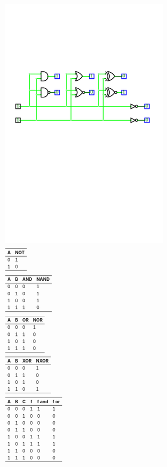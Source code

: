 ![and_gates](./obvod.png)

 A|NOT
 -|-
 0|1
 1|0

 A|B|AND|NAND
 -|-|---|----
 0|0|0|1
 0|1|0|1
 1|0|0|1
 1|1|1|0

 A|B|OR|NOR
 -|-|---|----
 0|0|0|1
 0|1|1|0
 1|0|1|0
 1|1|1|0

 A|B|XOR|NXOR
 -|-|---|----
 0|0|0|1
 0|1|1|0
 1|0|1|0
 1|1|0|1


 A|B|C|f|f and| f or
 -|-|-|-|-----|-----
 0|0|0|1|1|1|
 0|0|1|0|0|0|
 0|1|0|0|0|0|
 0|1|1|0|0|0|
 1|0|0|1|1|1|
 1|0|1|1|1|1|
 1|1|0|0|0|0|
 1|1|1|0|0|0|
